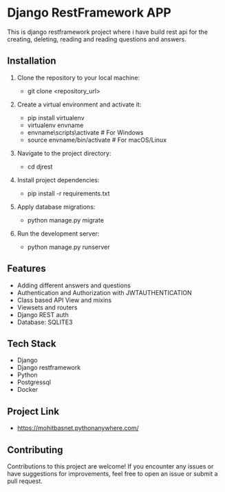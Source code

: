 
# Django RestFramework APP

This is django restframework project where i have build rest api for the creating, deleting, reading and reading questions and answers.

## Installation

1. Clone the repository to your local machine:
     - git clone <repository_url>

2. Create a virtual environment and activate it:

    - pip install virtualenv
    - virtualenv envname
    - envname\scripts\activate # For Windows
    - source envname/bin/activate # For macOS/Linux

3. Navigate to the project directory:

    - cd djrest

4. Install project dependencies:

    - pip install -r requirements.txt

5. Apply database migrations:

    - python manage.py migrate

6. Run the development server:

   - python manage.py runserver

## Features

- Adding different answers and questions
- Authentication and Authorization with JWTAUTHENTICATION
- Class based API View and mixins
- Viewsets and routers
- Django REST auth
- Database: SQLITE3


## Tech Stack

- Django
- Django restframework
- Python
- Postgressql
- Docker

## Project Link
- https://mohitbasnet.pythonanywhere.com/


## Contributing

Contributions to this project are welcome! If you encounter any issues or have suggestions for improvements, feel free to open an issue or submit a pull request.


